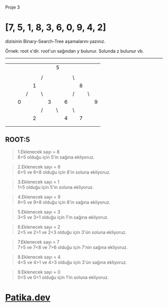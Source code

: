 Proje 3
# [7, 5, 1, 8, 3, 6, 0, 9, 4, 2]
dizisinin Binary-Search-Tree aşamalarını yazınız.

Örnek: root x'dir. root'un sağından y bulunur. Solunda z bulunur vb.

---

|  |  |  |  |  |  |  |  |  |  |  |  |  | 
|--|--|--|--|--|--|--|--|--|--|--|--|--|
|  |  |  |  |  |  |  | 5|  |  |  |  |  |
|  |  |  |  |  |  |  |  |  |  |  |  |  |
|  |  |  |  |  |/ |  |  |  |\ |  |  |  |
|  |  |  |  |1 |  |  |  |  |  |8 |  |  |
|  |  |  | /|  |\ |  |  |  | /|  |\ |  |
|  |  | 0|  |  |  |3 |  | 6|  |  |  |9 |
|  |  |  |  |  | /|  |\ |  |\ |  |  |  |
|  |  |  |  |2 |  |  |  | 4|  |7 |  |  |
|  |  |  |  |  |  |  |  |  |  |  |  |  | 
|  |  |  |  |  |  |  |  |  |  |  |  |  |

 ROOT:5  
--- 
>1.Eklenecek sayı = 8  
8>5 olduğu için  5'in  sağına ekliyoruz.

>2.Eklenecek sayı = 6  
6>5 ve 6<8 olduğu için 8'in soluna ekliyoruz.  

>3.Eklenecek sayı = 1  
1<5 olduğu için  5'in  soluna ekliyoruz.  

>4.Eklenecek sayı = 9  
9>5 ve 9>8 olduğu için  8'in  sağına ekliyoruz.

>5.Eklenecek sayı = 3  
3<5 ve 3>1 olduğu için  1'in  sağına ekliyoruz.

>6.Eklenecek sayı = 2  
2<5 ve 2>1 ve 2<3 olduğu için 3'ün soluna ekliyoruz.

>7.Eklenecek sayı = 7  
7>5 ve 7<8 ve 7>6 olduğu için  7'nin  sağına ekliyoruz.

>8.Eklenecek sayı = 4  
4<5 ve 4>1 ve 4>3 olduğu için 3'ün sağına ekliyoruz.

>9.Eklenecek sayı = 0  
0<5 ve 0<1 olduğu için  1'in  soluna ekliyoruz.  

# [Patika.dev](www.patika.dev)




